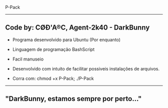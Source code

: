   P-Pack

  -----------------------------------------------------
  Code by: CØÐ'A®C, Agent-2k40 - DarkBunny
  -----------------------------------------------------

  - Programa desenvolvido para Ubuntu (Por enquanto)
  - Linguagem de programação BashScript
  - Facil manuseio
  - Desenvolvido com intuito de facilitar possiveis instalações de arquivos.

  - Corra com: chmod +x P-Pack; 
	       ./P-Pack 
 
  -----------------------------------------------------
  "DarkBunny, estamos sempre por perto..."
  -----------------------------------------------------
